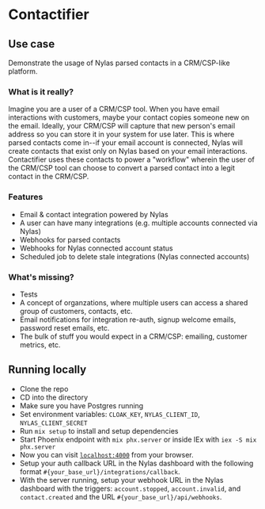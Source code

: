 # Contactifier

## Use case
Demonstrate the usage of Nylas parsed contacts in a CRM/CSP-like platform.

### What is it really?
Imagine you are a user of a CRM/CSP tool.  When you have email interactions with customers, maybe your contact copies someone new on the email.  Ideally, your CRM/CSP will capture that new person's email address so you can store it in your system for use later.  This is where parsed contacts come in--if your email account is connected, Nylas will create contacts that exist only on Nylas based on your email interactions.  Contactifier uses these contacts to power a "workflow" wherein the user of the CRM/CSP tool can choose to convert a parsed contact into a legit contact in the CRM/CSP.

### Features
* Email & contact integration powered by Nylas
* A user can have many integrations (e.g. multiple accounts connected via Nylas)
* Webhooks for parsed contacts
* Webhooks for Nylas connected account status
* Scheduled job to delete stale integrations (Nylas connected accounts)

### What's missing?
* Tests
* A concept of organzations, where multiple users can access a shared group of customers, contacts, etc.
* Email notifications for integration re-auth, signup welcome emails, password reset emails, etc.
* The bulk of stuff you would expect in a CRM/CSP: emailing, customer metrics, etc.

## Running locally
* Clone the repo
* CD into the directory
* Make sure you have Postgres running
* Set environment variables: `CLOAK_KEY`, `NYLAS_CLIENT_ID`, `NYLAS_CLIENT_SECRET`
* Run `mix setup` to install and setup dependencies
* Start Phoenix endpoint with `mix phx.server` or inside IEx with `iex -S mix phx.server`
* Now you can visit [`localhost:4000`](http://localhost:4000) from your browser.
* Setup your auth callback URL in the Nylas dashboard with the following format `#{your_base_url}/integrations/callback`.
* With the server running, setup your webhook URL in the Nylas dashboard with the triggers: `account.stopped`, `account.invalid`, and `contact.created` and the URL `#{your_base_url}/api/webhooks`.
